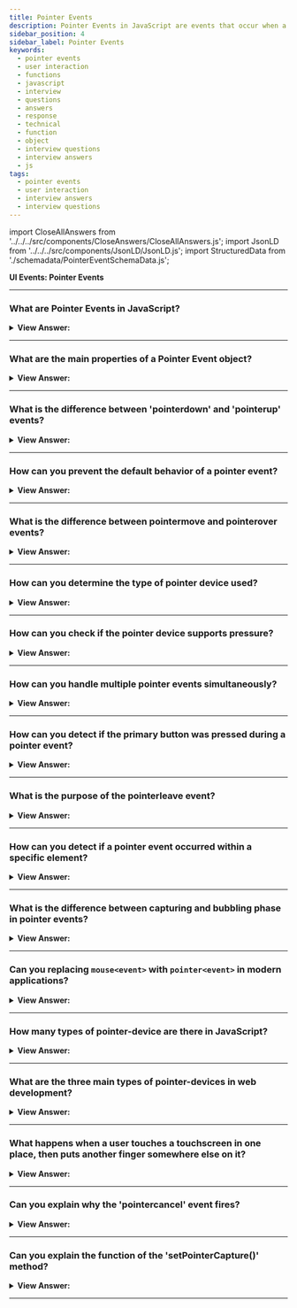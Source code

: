 ```yaml
---
title: Pointer Events
description: Pointer Events in JavaScript are events that occur when a user interacts with a pointer. They are triggered by the user's pointer. - JavaScript Interview Questions & Answers
sidebar_position: 4
sidebar_label: Pointer Events
keywords:
  - pointer events
  - user interaction
  - functions
  - javascript
  - interview
  - questions
  - answers
  - response
  - technical
  - function
  - object
  - interview questions
  - interview answers
  - js
tags:
  - pointer events
  - user interaction
  - interview answers
  - interview questions
---
```


import CloseAllAnswers from '../../../src/components/CloseAnswers/CloseAllAnswers.js';
import JsonLD from '../../../src/components/JsonLD/JsonLD.js';
import StructuredData from './schemadata/PointerEventSchemaData.js';

<JsonLD data={StructuredData} />

<head>
  <title>Pointer Events | JavaScript Frontend Phone Interview</title>
</head>

**UI Events: Pointer Events**

<CloseAllAnswers />

---

### What are Pointer Events in JavaScript?

<details>
  <summary><strong>View Answer:</strong></summary>
  <div>
  <div><strong>Interview Response:</strong> Pointer Events are a unified API in JavaScript for handling input from various devices like a mouse, touch, or pen, allowing developers to build more flexible and accessible interfaces across different platforms. For every mouse&#8249;event&#8250;, a pointer&#8249;event&#8250; plays a similar role.
    </div>
  </div>
</details>

---

### What are the main properties of a Pointer Event object?

<details>
  <summary><strong>View Answer:</strong></summary>
  <div>
  <div><strong>Interview Response:</strong> Key properties of a Pointer Event object include: pointerId, width, height, pressure, tiltX, tiltY, pointerType, isPrimary, clientX, clientY, screenX, screenY, button, buttons, and relatedTarget.
  </div><br />
  </div>
</details>

---

### What is the difference between 'pointerdown' and 'pointerup' events?

<details>
  <summary><strong>View Answer:</strong></summary>
  <div>
  <div><strong>Interview Response:</strong> The pointerdown event is triggered when a pointer device is pressed down, while the pointerup event is triggered when it is released.
  </div><br />
  </div>
</details>

---

### How can you prevent the default behavior of a pointer event?

<details>
  <summary><strong>View Answer:</strong></summary>
  <div>
  <div><strong>Interview Response:</strong> To prevent the default behavior of a pointer event in JavaScript, you use the preventDefault() method on the event object like this: event.preventDefault().
  </div><br />
  </div>
</details>

---

### What is the difference between pointermove and pointerover events?

<details>
  <summary><strong>View Answer:</strong></summary>
  <div>
  <div><strong>Interview Response:</strong> The pointermove event is triggered when the pointer device is moved, while the pointerover event is triggered when the pointer enters the hit-testing boundaries of an element.
  </div><br />
  </div>
</details>

---

### How can you determine the type of pointer device used?

<details>
  <summary><strong>View Answer:</strong></summary>
  <div>
  <div><strong>Interview Response:</strong> In JavaScript, you can determine the type of pointer device used by accessing the pointerType property of the pointer event object. For example, event.pointerType will return 'mouse', 'pen', 'touch', or 'unknown'.
  </div><br />
  </div>
</details>

---

### How can you check if the pointer device supports pressure?

<details>
  <summary><strong>View Answer:</strong></summary>
  <div>
  <div><strong>Interview Response:</strong> In JavaScript, you can check if a pointer device supports pressure by examining the 'pressure' property of the pointer event object. If event.pressure returns a value other than 0, the device supports pressure.
  </div><br />
  </div>
</details>

---

### How can you handle multiple pointer events simultaneously?

<details>
  <summary><strong>View Answer:</strong></summary>
  <div>
  <div><strong>Interview Response:</strong> In JavaScript, you handle multiple pointer events simultaneously by tracking the unique 'pointerId' property for each event. This allows you to distinguish and handle inputs from multiple pointers at once.
  </div><br />
  <div><strong className="codeExample">Code Example:</strong><br /><br />

  <div></div>

Here is an example of handling multiple pointer events simultaneously:

```javascript
let activePointers = {};

document.addEventListener('pointerdown', (event) => {
  activePointers[event.pointerId] = { x: event.clientX, y: event.clientY };
});

document.addEventListener('pointermove', (event) => {
  if (activePointers[event.pointerId]) {
    activePointers[event.pointerId].x = event.clientX;
    activePointers[event.pointerId].y = event.clientY;
  }
});

document.addEventListener('pointerup', (event) => {
  delete activePointers[event.pointerId];
});

document.addEventListener('pointercancel', (event) => {
  delete activePointers[event.pointerId];
});
```

This code will track the position of each active pointer using the pointer's ID. When a pointer is no longer active (on `pointerup` or `pointercancel`), it is removed from the activePointers object.

  </div>
  </div>
</details>

---

### How can you detect if the primary button was pressed during a pointer event?

<details>
  <summary><strong>View Answer:</strong></summary>
  <div>
  <div><strong>Interview Response:</strong> In JavaScript, during a pointer event, you can detect if the primary button was pressed by checking if the 'button' property of the pointer event object equals 0. For example, event.button === 0.
  </div><br />
  <div><strong className="codeExample">Code Example:</strong><br /><br />

  <div></div>

Here is an example of how to detect if the primary button was pressed during a pointer event:

```javascript
document.addEventListener('pointerdown', (event) => {
  if (event.button === 0) {
    console.log("Primary button pressed");
  } else {
    console.log("Non-primary button pressed");
  }
});
```

In this example, when a `pointerdown` event occurs, the code checks if the `button` property of the event is 0 (which represents the primary button, usually the left mouse button or the only button on a one-button device). If it is, it logs "Primary button pressed", otherwise it logs "Non-primary button pressed".

  </div>
  </div>
</details>

---

### What is the purpose of the pointerleave event?

<details>
  <summary><strong>View Answer:</strong></summary>
  <div>
  <div><strong>Interview Response:</strong> The `pointerleave` event in JavaScript is triggered when a pointer device moves out of an element or its children. It's used to detect when the pointer has left the boundaries of an element.
  </div><br/>
  </div>
</details>

---

### How can you detect if a pointer event occurred within a specific element?

<details>
  <summary><strong>View Answer:</strong></summary>
  <div>
  <div><strong>Interview Response:</strong> In JavaScript, you can detect if a pointer event occurred within a specific element by adding an event listener to that element. The listener function will be called only when the event occurs inside that element.
  </div><br />
  <div><strong className="codeExample">Code Example:</strong><br /><br />

  <div></div>

Here is a JavaScript example of how to detect if a pointer event occurred within a specific element:

```javascript
let element = document.getElementById('myElement');

element.addEventListener('pointerdown', (event) => {
  console.log("Pointer event occurred within myElement!");
});
```

In this code, a `pointerdown` event listener is added to an element with the id 'myElement'. The listener function logs a message to the console when the event occurs within 'myElement'.

  </div>
  </div>
</details>

---

### What is the difference between capturing and bubbling phase in pointer events?

<details>
  <summary><strong>View Answer:</strong></summary>
  <div>
  <div><strong>Interview Response:</strong> In the capturing phase, events are triggered on the ancestors of the target element, while in the bubbling phase, events are triggered on the target element first and then propagate to its ancestors.
  </div><br />
  </div>
</details>

---

### Can you replacing `mouse<event>` with `pointer<event>` in modern applications?

<details>
  <summary><strong>View Answer:</strong></summary>
  <div>
  <div><strong>Interview Response:</strong>  Yes, modern applications can replace "mouse&#8249;event&#8250;" with "pointer&#8249;event&#8250;" to handle various input devices, including touchscreens, styluses, and mice, using the Pointer Events API for improved compatibility and flexibility. Touch device support will also "magically" increase. However, in some places in CSS, we may need to include 'touch-action:none'.
    </div>
  </div>
</details>

---

### How many types of pointer-device are there in JavaScript?

<details>
  <summary><strong>View Answer:</strong></summary>
  <div>
  <div><strong>Interview Response:</strong> In JavaScript, there are five types of pointer devices: "mouse" for traditional mice, "pen" for styluses, "touch" for touchscreens, "kinect" for Microsoft Kinect sensors, and "unknown" for unrecognized or unsupported devices.
    </div>
  </div>
</details>

---

### What are the three main types of pointer-devices in web development?

<details>
  <summary><strong>View Answer:</strong></summary>
  <div>
  <div><strong>Interview Response:</strong> The three main types of pointer devices commonly encountered in JavaScript are "mouse" for traditional mice, "pen" for styluses or digital pens, and "touch" for touchscreens or touch-enabled devices.
    </div>
  </div>
</details>

---

### What happens when a user touches a touchscreen in one place, then puts another finger somewhere else on it?

<details>
  <summary><strong>View Answer:</strong></summary>
  <div>
  <div><strong>Interview Response:</strong> When a user touches a touchscreen in one place and subsequently puts another finger somewhere else, it is recognized as a <strong>multi-touch gesture</strong>, allowing for simultaneous tracking and interpretation of multiple touch points.
    </div><br />
  <div><strong>Technical Response:</strong> This is considered a multi-touch event with several steps involved. Here is what happens when a user touches a touchscreen in one place, then puts another finger somewhere else on it. At the first finger touch: pointerdown with isPrimary=true and some pointerId. For the second finger and more fingers (assuming the first one is still touching): pointerdown with isPrimary=false and a different pointerId for every finger.
    </div><br />

:::note
The pointerId gets allocated to each contacting finger rather than the whole device. When we use five fingers to touch the screen simultaneously, we can extract five pointerdown events with unique coordinates and pointerId. The events linked with the first finger have isPrimary=true at all times.
:::

  </div>
</details>

---

### Can you explain why the 'pointercancel' event fires?

<details>
  <summary><strong>View Answer:</strong></summary>
  <div>
  <div><strong>Interview Response:</strong> The pointercancel event fires in JavaScript when the system cancels pointer events due to scenarios like a hardware failure, interruption, or the operating system's gesture recognition taking precedence over the application's handling of pointer events.
    </div><br/>
  <div><strong>Technical Response:</strong> The pointercancel event fires when there is an ongoing pointer interaction and something happens that causes it to abort so that no more pointer-events generate. There are several reasons this behavior may manifest itself, including the pointer device hardware was physically disabled, and the device orientation changed (tablet rotated). The browser decided to handle the interaction independently, considering it a mouse gesture, zoom-and-pan action,  or anything related to user interaction.
    </div>
  </div>
</details>

---

### Can you explain the function of the 'setPointerCapture()' method?

<details>
  <summary><strong>View Answer:</strong></summary>
  <div>
  <div><strong>Interview Response:</strong> The setPointerCapture() method in JavaScript is used to assign pointer capture to a specific element, allowing that element to receive pointer events even if the pointer moves outside its boundaries.
    </div><br />
  <div><strong>Technical Response:</strong> Developers can use the setPointerCapture() method of the Element interface to designate a specific element as the capture target of future pointer events. Subsequent events for the pointer get targeted at the capture element until capture releases via Element.releasePointerCapture(). Pointer capture allows events for a particular pointer event (PointerEvent) to be re-targeted to a particular element instead of the normal (or hit test) target at a pointer's location. We may use this approach to ensure that an element continues to receive pointer events even if the pointer device's contact moves away from the element (such as by scrolling or panning).
    </div><br />
  <div><strong className="codeExample">Code Example:</strong><br /><br />

<strong>Syntax: </strong> targetElement.setPointerCapture(pointerId);<br /><br />

  <div></div>

```js
function beginSliding(e) {
  slider.onpointermove = slide;
  slider.setPointerCapture(e.pointerId);
}

function stopSliding(e) {
  slider.onpointermove = null;
  slider.releasePointerCapture(e.pointerId);
}

function slide(e) {
  slider.style.transform = `translate(${e.clientX - 70}px)`;
}

const slider = document.getElementById('slider');

slider.onpointerdown = beginSliding;
slider.onpointerup = stopSliding;
```

  </div>
  </div>
</details>

---
